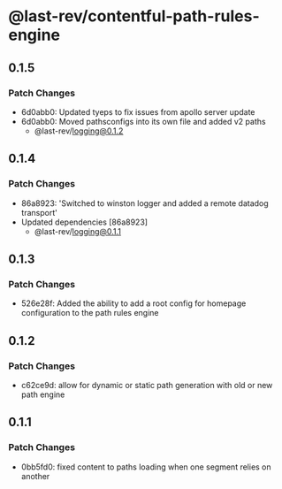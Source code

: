 # @last-rev/contentful-path-rules-engine

## 0.1.5

### Patch Changes

- 6d0abb0: Updated tyeps to fix issues from apollo server update
- 6d0abb0: Moved pathsconfigs into its own file and added v2 paths
  - @last-rev/logging@0.1.2

## 0.1.4

### Patch Changes

- 86a8923: 'Switched to winston logger and added a remote datadog transport'
- Updated dependencies [86a8923]
  - @last-rev/logging@0.1.1

## 0.1.3

### Patch Changes

- 526e28f: Added the ability to add a root config for homepage configuration to the path rules engine

## 0.1.2

### Patch Changes

- c62ce9d: allow for dynamic or static path generation with old or new path engine

## 0.1.1

### Patch Changes

- 0bb5fd0: fixed content to paths loading when one segment relies on another

